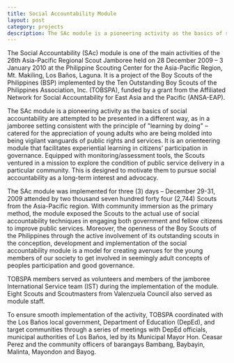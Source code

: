 ```yaml
---
title: Social Accountability Module
layout: post
category: projects
description: The SAc module is a pioneering activity as the basics of social accountability are attempted to be presented in a different way, as in a jamboree setting consistent with the principle of "learning by doing"
---
```


The Social Accountability (SAc) module is one of the main activities of the 26th Asia-Pacific Regional Scout Jamboree held on 28 December 2009 – 3 January 2010 at the Philippine Scouting Center for the Asia-Pacific Region, Mt. Makiling, Los Baños, Laguna.  It is a project of the Boy Scouts of the Philippines (BSP) implemented by the Ten Outstanding Boy Scouts of the Philippines Association, Inc. (TOBSPA), funded by a grant from the Affiliated Network for Social Accountability for East Asia and the Pacific (ANSA-EAP).

The SAc module is a pioneering activity as the basics of social accountability are attempted to be presented in a different way, as in a jamboree setting consistent with the principle of "learning by doing" – catered for the appreciation of young adults who are being molded into being vigilant vanguards of public rights and services.  It is an orienteering module that facilitates experiential learning in citizens’ participation in governance.  Equipped with monitoring/assessment tools, the Scouts ventured in a mission to explore the condition of public service delivery in a particular community.  This is designed to motivate them to pursue social accountability as a long-term interest and advocacy.

The SAc module was implemented for three (3) days – December 29-31, 2009 attended by two thousand seven hundred forty four (2,744) Scouts from the Asia-Pacific region.  With community immersion as the primary method, the module exposed the Scouts to the actual use of social accountability techniques in engaging both government and fellow citizens to improve public services.  Moreover, the openness of the Boy Scouts of the Philippines through the active involvement of its outstanding scouts in the conception, development and implementation of the social accountability module is a model for creating avenues for the young members of our society to get involved in seemingly adult concepts of peoples participation and good governance. 

TOBSPA members served as volunteers and members of the jamboree International Service team (IST) during the implementation of the module.  Eight Scouts and Scoutmasters from Valenzuela Council also served as module staff.

To ensure smooth implementation of the activity, TOBSPA coordinated with the Los Baños local government, Department of Education (DepEd), and target communities through a series of meetings with DepEd officials, municipal authorities of Los Baños, led by its Municipal Mayor Hon. Ceasar Perez and the community officers of barangays Bambang, Baybayin, Malinta, Mayondon and Bayog.